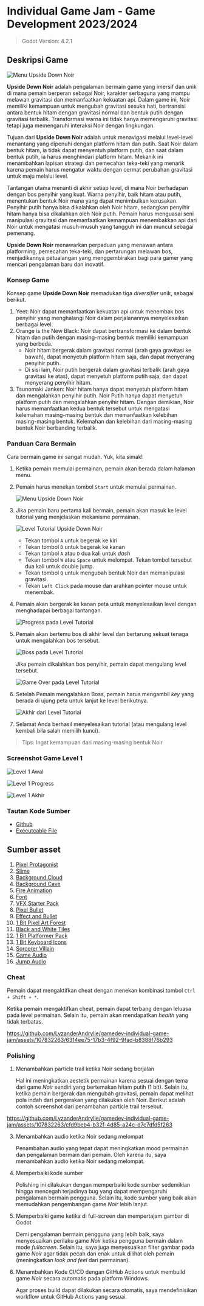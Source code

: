 # Individual Game Jam - Game Development 2023/2024

> Godot Version: 4.2.1

## Deskripsi Game

![Menu Upside Down Noir](./image/upside_down_noir_menu.png)

**Upside Down Noir** adalah pengalaman bermain game yang imersif dan unik di mana pemain berperan sebagai Noir, karakter serbaguna yang mampu melawan gravitasi dan memanfaatkan kekuatan api. Dalam game ini, Noir memiliki kemampuan untuk mengubah gravitasi sesuka hati, bertransisi antara bentuk hitam dengan gravitasi normal dan bentuk putih dengan gravitasi terbalik. Transformasi warna ini tidak hanya memengaruhi gravitasi tetapi juga memengaruhi interaksi Noir dengan lingkungan.

Tujuan dari **Upside Down Noir** adalah untuk menavigasi melalui level-level menantang yang dipenuhi dengan platform hitam dan putih. Saat Noir dalam bentuk hitam, ia tidak dapat menyentuh platform putih, dan saat dalam bentuk putih, ia harus menghindari platform hitam. Mekanik ini menambahkan lapisan strategi dan pemecahan teka-teki yang menarik karena pemain harus mengatur waktu dengan cermat perubahan gravitasi untuk maju melalui level.

Tantangan utama menanti di akhir setiap level, di mana Noir berhadapan dengan bos penyihir yang kuat. Warna penyihir, baik hitam atau putih, menentukan bentuk Noir mana yang dapat menimbulkan kerusakan. Penyihir putih hanya bisa dikalahkan oleh Noir hitam, sedangkan penyihir hitam hanya bisa dikalahkan oleh Noir putih. Pemain harus menguasai seni manipulasi gravitasi dan memanfaatkan kemampuan menembakkan api dari Noir untuk mengatasi musuh-musuh yang tangguh ini dan muncul sebagai pemenang.

**Upside Down Noir** menawarkan perpaduan yang menawan antara platforming, pemecahan teka-teki, dan pertarungan melawan bos, menjadikannya petualangan yang menggembirakan bagi para gamer yang mencari pengalaman baru dan inovatif.

### Konsep Game

Konsep game **Upside Down Noir** memadukan tiga *diversifier* unik, sebagai berikut.

1. Yeet: Noir dapat memanfaatkan kekuatan api untuk menembak bos penyihir yang menghalangi Noir dalam perjalanannya menyelesaikan berbagai level.
2. Orange is the New Black: Noir dapat bertransformasi ke dalam bentuk hitam dan putih dengan masing-masing bentuk memiliki kemampuan yang berbeda.
   - Noir hitam bergerak dalam gravitasi normal (arah gaya gravitasi ke bawah), dapat menyetuh platform hitam saja, dan dapat menyerang penyihir putih.
   - Di sisi lain, Noir putih bergerak dalam gravitasi terbalik (arah gaya gravitasi ke atas), dapat menyetuh platform putih saja, dan dapat menyerang penyihir hitam.
3. Tsunomaki Janken: Noir hitam hanya dapat menyetuh platform hitam dan mengalahkan penyihir putih. Noir Putih hanya dapat menyetuh platform putih dan mengalahkan penyihir hitam. Dengan demikian, Noir harus memanfaatkan kedua bentuk tersebut untuk mengatasi kelemahan masing-masing bentuk dan memanfaatkan kelebihan masing-masing bentuk. Kelemahan dan kelebihan dari masing-masing bentuk Noir berbanding terbalik.

### Panduan Cara Bermain

Cara bermain game ini sangat mudah. Yuk, kita simak!

1. Ketika pemain memulai permainan, pemain akan berada dalam halaman menu.
2. Pemain harus menekan tombol `Start` untuk memulai permainan.

    ![Menu Upside Down Noir](./image/upside_down_noir_menu.png)

3. Jika pemain baru pertama kali bermain, pemain akan masuk ke level tutorial yang menjelaskan mekanisme permainan.

    ![Level Tutorial Upside Down Noir](./image/level_tutorial.png)

    - Tekan tombol `A` untuk begerak ke kiri
    - Tekan tombol `D` untuk begerak ke kanan
    - Tekan tombol `A` atau `D` dua kali untuk *dash*
    - Tekan tombol `W` atau `Space` untuk melompat. Tekan tombol tersebut dua kali untuk double jump.
    - Tekan tombol `Q` untuk mengubah bentuk Noir dan memanipulasi gravitasi.
    - Tekan `Left Click` pada mouse dan arahkan pointer mouse untuk menembak.

4. Pemain akan bergerak ke kanan peta untuk menyelesaikan level dengan menghadapai berbagai tantangan.

    ![Progress pada Level Tutorial](./image/level_tutorial_progress.png)

5. Pemain akan bertemu bos di akhir level dan bertarung sekuat tenaga untuk mengalahkan bos tersebut.

    ![Boss pada Level Tutorial](./image/level_tutorial_boss.png)

    Jika pemain dikalahkan bos penyihir, pemain dapat mengulang level tersebut.

    ![Game Over pada Level Tutorial](./image/level_tutorial_game_over.png)

6. Setelah Pemain mengalahkan Boss, pemain harus mengambil *key* yang berada di ujung peta untuk lanjut ke level berikutnya.

    ![Akhir dari Level Tutorial](./image/level_tutorial_end.png)

7. Selamat Anda berhasil menyelesaikan tutorial (atau mengulang level kembali bila salah memilih kunci).

> Tips: Ingat kemampuan dari masing-masing bentuk Noir

### Screenshot Game Level 1

![Level 1 Awal](./image/level1.png)

![Level 1 Progress](./image/level1_progress.png)

![Level 1 Akhir](./image/level1_end.png)

### Tautan Kode Sumber

- [Github](https://github.com/LyzanderAndrylie/gamedev-individual-game-jam)
- [Executeable File](https://github.com/LyzanderAndrylie/gamedev-individual-game-jam/tree/main/builds/)

## Sumber asset

1. [Pixel Protagonist](https://penzilla.itch.io/protagonist-character)
2. [Slime](https://craftpix.net/freebies/free-slime-sprite-sheets-pixel-art/)
3. [Background Cloud](https://craftpix.net/freebies/free-sky-with-clouds-background-pixel-art-set/)
4. [Background Cave](https://pixfinity.itch.io/the-dungeon-pack)
5. [Fire Animation](https://brullov.itch.io/fire-animation)
6. [Font](https://managore.itch.io/m6x11)
7. [VFX Starter Pack](https://sangoro.itch.io/vfx-starter-pack)
8. [Pixel Bullet](https://bdragon1727.itch.io/fire-pixel-bullet-16x16)
9. [Effect and Bullet](https://bdragon1727.itch.io/free-effect-and-bullet-16x16)
10. [1 Bit Pixel Art Forest](https://edermunizz.itch.io/1-bit-pixel-art-forest)
11. [Black and White Tiles](https://that-gray-guy.itch.io/simple-black-and-white-tiles)
12. [1 Bit Platformer Pack](https://kenney-assets.itch.io/1-bit-platformer-pack)
13. [1 Bit Keyboard Icons](https://ansdor.itch.io/button-icons)
14. [Sorcerer Villain](https://lionheart963.itch.io/sorcerer-villain)
15. [Game Audio](https://mixkit.co/free-sound-effects/game/)
16. [Jump Audio](https://pixabay.com/sound-effects/search/jump/)

### Cheat

Pemain dapat mengaktifkan cheat dengan menekan kombinasi tombol `Ctrl + Shift + *`.

Ketika pemain mengaktifkan cheat, pemain dapat terbang dengan leluasa pada level permainan. Selain itu, pemain akan mendapatkan *health* yang tidak terbatas.


https://github.com/LyzanderAndrylie/gamedev-individual-game-jam/assets/107832263/6314ee75-17b3-4f92-9fad-b8388f76b293



### Polishing

1. Menambahkan particle trail ketika Noir sedang berjalan

    Hal ini meningkatkan aestetik permainan karena sesuai dengan tema dari game *Noir* sendiri yang bertemakan hitam putih (1 bit). Selain itu, ketika pemain bergerak dan mengubah gravitasi, pemain dapat melihat pola indah dari pergerakan yang dilakukan oleh Noir. Berikut adalah contoh screenshot dari penambahan particle trail tersebut.


https://github.com/LyzanderAndrylie/gamedev-individual-game-jam/assets/107832263/cfd9beb4-b32f-4d85-a24c-d7c7dfd5f263


3. Menambahkan audio ketika Noir sedang melompat

    Penambahan audio yang tepat dapat meningkatkan mood permainan dan pengalaman bermain dari pemain. Oleh karena itu, saya menambahkan audio ketika Noir sedang melompat.

4. Memperbaiki kode sumber

    Polishing ini dilakukan dengan memperbaiki kode sumber sedemikian hingga mencegah terjadinya bug yang dapat mempengaruhi pengalaman bermain pengguna. Selain itu, kode sumber yang baik akan memudahkan pengembangan game *Noir* lebih lanjut.

5. Memperbaiki game ketika di full-screen dan mempertajam gambar di Godot

    Demi pengalaman bermain pengguna yang lebih baik, saya menyesuaikan perilaku game *Noir* ketika pengguna bermain dalam mode *fullscreen*. Selain itu, saya juga menyesuaikan filter gambar pada game *Noir* agar tidak pecah dan enak untuk dilihat oleh pemain (meningkatkan *look and feel* dari permainan).

6. Menambahkan Kode CI/CD dengan GitHub Actions untuk membuild game *Noir* secara automatis pada platform Windows.

    Agar proses build dapat dilakukan secara otomatis, saya mendefinisikan workflow untuk GitHub Actions yang sesuai.
